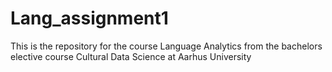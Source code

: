 # Lang_assignment1
This is the repository for the course Language Analytics from the bachelors elective course Cultural Data Science at Aarhus University
